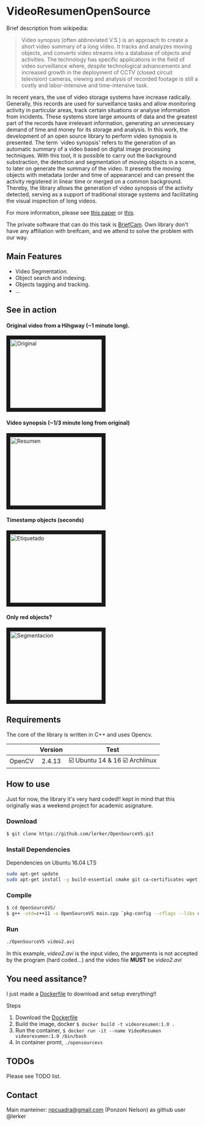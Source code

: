 VideoResumenOpenSource
======================

Brief description from wikipedia:

> Video synopsis (often abbreviated V.S.) is an approach to create a short video summary of a long video. It tracks and analyzes moving objects, and converts video streams into a database of objects and activities. The technology has specific applications in the field of video surveillance where, despite technological advancements and increased growth in the deployment of CCTV (closed circuit television) cameras, viewing and analysis of recorded footage is still a costly and labor-intensive and time-intensive task.


In recent years, the use of video storage systems have increase radically. Generally, this records are used for surveillance tasks and allow monitoring activity in particular areas, track certain situations or analyse information from incidents. These systems store large amounts of data and the greatest part of the records have irrelevant information, generating an unnecessary demand of time and money for its storage and analysis. In this work, the development of an open source library to perform video synopsis is presented. The term `video synopsis' refers to the generation of an automatic summary of a video based on digital image processing techniques. With this tool, it is possible to carry out the background substraction, the detection and segmentation of moving objects in a scene, to later on generate the summary of the video. It presents the moving objects with metadata (order and time of appearance) and can present the activity registered in linear time or merged on a common background. Thereby, the library allows the generation of video synopsis of the activity detected, serving as a support of traditional storage systems and facilitating the visual inspection of long videos.

For more information, please see [this paper](http://ieeexplore.ieee.org/document/7497179/) or [this](https://github.com/lerker/OpenSourceVS/blob/master/docs/videoSinopsis_RPIC.pdf).

The private software that can do this task is [BriefCam](http://briefcam.com/). Own library don't have any affiliation with breifcam, and we attend to solve the problem with our way.

Main Features
-------------
+ Video Segmentation.
+ Object search and indexing.
+ Objects tagging and tracking.
+ ...

See in action
-------------

#### Original video from a Hihgway (~1 minute long).

<a href="http://www.youtube.com/watch?feature=player_embedded&v=zlaF0tBaOdM
" target="_blank"><img src="http://img.youtube.com/vi/zlaF0tBaOdM/0.jpg" 
alt="Original" width="240" height="180" border="10" /></a>

#### Video synopsis (~1/3 minute long from original)

<a href="http://www.youtube.com/watch?feature=player_embedded&v=Ljl-CqRivlA
" target="_blank"><img src="http://img.youtube.com/vi/Ljl-CqRivlA/0.jpg" 
alt="Resumen" width="240" height="180" border="10" /></a>

#### Timestamp objects (seconds)

<a href="http://www.youtube.com/watch?feature=player_embedded&v=8vWycieuw8A
" target="_blank"><img src="http://img.youtube.com/vi/8vWycieuw8A/0.jpg" 
alt="Etiquetado" width="240" height="180" border="10" /></a>

#### Only red objects? 

<a href="http://www.youtube.com/watch?feature=player_embedded&v=1uWT4XMtCWY
" target="_blank"><img src="http://img.youtube.com/vi/1uWT4XMtCWY/0.jpg" 
alt="Segmentacion" width="240" height="180" border="10" /></a>

Requirements
------------

The core of the library is written in C++ and uses Opencv.


| 		        | Version       | Test  |
| :------------ |:-------------:| :----: |
| OpenCV	    | 2.4.13		| :ballot_box_with_check: Ubuntu 14 & 16  :ballot_box_with_check: Archlinux |


How to use
----------

Just for now, the library it's very hard coded!! kept in mind that this originally was a weekend project for academic asignature.

### Download
```bash
$ git clone https://github.com/lerker/OpenSourceVS.git
```

### Install Dependencies

Dependencies on Ubuntu 16.04 LTS

```bash
sudo apt-get update
sudo apt-get install -y build-essential cmake git ca-certificates wget unzip pkg-config libgtk2.0-dev libavcodec-dev libavformat-dev libswscale-dev libtbb2 libtbb-dev libjpeg-dev libpng-dev libtiff-dev libjasper-dev libqt4-dev libqt4-opengl-dev libeigen3-dev libopencore-amrnb-dev libopencore-amrwb-dev libtheora-dev libvorbis-dev libxvidcore-dev libv4l-dev libdc1394-22-dev libavcodec-dev libavformat-dev qt4-default libvtk5-qt4-dev libgtk2.0-dev libgtkglext1 libgtkglext1-dev libpng3 pngtools libpng++-dev libjpeg-dev libjpeg-progs libjpeg9 libjpeg9-dbg libjasper-dev libjasper-runtime libjasper1 zlib1g-dbg zlib1g-dev libavformat-dev libavutil-dev libxine2-dev libxine2 libswscale-dev libswscale-ffmpeg3 libdc1394-22 libdc1394-22-dev libdc1394-utils libavcodec-dev libmp3lame-dev libopencore-amrnb-dev libopencore-amrwb-dev libtheora-dev libvorbis-dev libxvidcore-dev ffmpeg x264 libx264-dev libv4l-0 v4l-utils libavutil-ffmpeg54
```

### Compile
```bash
$ cd OpenSourceVS/
$ g++ -std=c++11 -o OpenSourceVS main.cpp `pkg-config --cflags --libs opencv`
```

### Run
```bash
./OpenSourceVS video2.avi
```

In this example, *video2.avi* is the input video, the arguments is not accepted by the program (hard coded...) and the video file **MUST** be _video2.avi_


You need assitance?
-------------------

I just made a [Dockerfile](https://docs.docker.com/engine/reference/builder/) to download and setup everything!!

Steps

1. Download the [Dockerfile](https://github.com/lerker/OpenSourceVS/blob/master/Dockerfile/Dockerfile)
2. Build the image, docker `$ docker build -t videoresumen:1.0 .`
3. Run the container, `$ docker run -it --name VideoResumen videoresumen:1.0 /bin/bash`
4. In container promt, `./opensourcevs`


TODOs
-----

Please see TODO list.

Contact
-------
Main manteiner: npcuadra@gmail.com (Ponzoni Nelson) as github user @lerker





